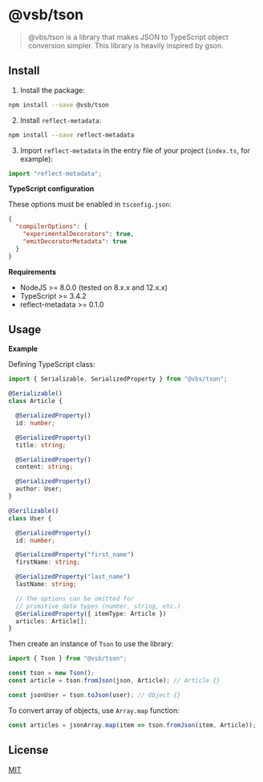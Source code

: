 # @vsb/tson

>@vbs/tson is a library that makes JSON to TypeScript object conversion simpler. This library is heavily inspired by gson.


## Install

1. Install the package:
```bash
npm install --save @vsb/tson
```

2. Install `reflect-metadata`:
```bash
npm install --save reflect-metadata
```

3. Import `reflect-metadata` in the entry file of your project (`index.ts`, for example):
```typescript
import "reflect-metadata";
```

**TypeScript configuration**

These options must be enabled in `tsconfig.json`:
```json
{
  "compilerOptions": {
    "experimentalDecorators": true,
    "emitDecoratorMetadata": true
  }
}
```

**Requirements**

* NodeJS >= 8.0.0 (tested on 8.x.x and 12.x.x)
* TypeScript >= 3.4.2
* reflect-metadata >= 0.1.0

## Usage



**Example**

Defining TypeScript class:
```typescript
import { Serializable, SerializedProperty } from "@vbs/tson";

@Serializable()
class Article {

  @SerializedProperty()
  id: number;

  @SerializedProperty()
  title: string;

  @SerializedProperty()
  content: string;

  @SerializedProperty()
  author: User;
}

@Serilizable()
class User {

  @SerializedProperty()
  id: number;

  @SerializedProperty("first_name")
  firstName: string;

  @SerializedProperty("last_name")
  lastName: string;

  // The options can be omitted for 
  // primitive data types (number, string, etc.)
  @SerializedProperty({ itemType: Article })
  articles: Article[];
}
```

Then create an instance of `Tson` to use the library:
```typescript
import { Tson } from "@vsb/tson";

const tson = new Tson();
const article = tson.fromJson(json, Article); // Article {}

const jsonUser = tson.toJson(user); // Object {}
```

To convert array of objects, use `Array.map` function:
```typescript
const articles = jsonArray.map(item => tson.fromJson(item, Article));
```


## License

[MIT](https://mit-license.org)
